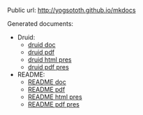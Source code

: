 Public url: <http://yogsototh.github.io/mkdocs>

Generated documents:

- Druid:
    - [druid doc](druid/druid.html)
    - [druid pdf](druid/druid.pdf)
    - [druid html pres](druid/druid.reveal.html)
    - [druid pdf pres](druid/druid.beamer.pdf)
- README:
    - [README doc](README.html)
    - [README pdf](README.pdf)
    - [README html pres](README.reveal.html)
    - [README pdf pres](README.beamer.pdf)

